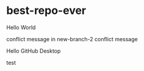 # best-repo-ever
Hello World

conflict message in new-branch-2
conflict message

Hello GitHub Desktop

test